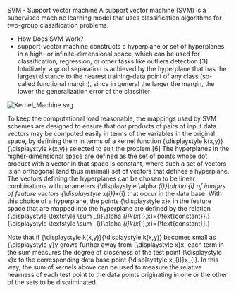 
SVM - Support vector machine
A support vector machine (SVM) is a supervised machine learning model that uses classification algorithms for two-group classification problems.


- How Does SVM Work?
- support-vector machine constructs a hyperplane or set of hyperplanes in a high- or infinite-dimensional space, which can be used for classification, regression, or other tasks like outliers detection.[3] Intuitively, a good separation is achieved by the hyperplane that has the largest distance to the nearest training-data point of any class (so-called functional margin), since in general the larger the margin, the lower the generalization error of the classifier

![Kernel_Machine.svg](https://en.wikipedia.org/wiki/File:Kernel_Machine.svg)

To keep the computational load reasonable, the mappings used by SVM schemes are designed to ensure that dot products of pairs of input data vectors may be computed easily in terms of the variables in the original space, by defining them in terms of a kernel function {\displaystyle k(x,y)}{\displaystyle k(x,y)} selected to suit the problem.[6] The hyperplanes in the higher-dimensional space are defined as the set of points whose dot product with a vector in that space is constant, where such a set of vectors is an orthogonal (and thus minimal) set of vectors that defines a hyperplane. The vectors defining the hyperplanes can be chosen to be linear combinations with parameters {\displaystyle \alpha _{i}}\alpha _{i} of images of feature vectors {\displaystyle x_{i}}x_{i} that occur in the data base. With this choice of a hyperplane, the points {\displaystyle x}x in the feature space that are mapped into the hyperplane are defined by the relation {\displaystyle \textstyle \sum _{i}\alpha _{i}k(x_{i},x)={\text{constant}}.}{\displaystyle \textstyle \sum _{i}\alpha _{i}k(x_{i},x)={\text{constant}}.}

Note that if {\displaystyle k(x,y)}{\displaystyle k(x,y)} becomes small as {\displaystyle y}y grows further away from {\displaystyle x}x, each term in the sum measures the degree of closeness of the test point {\displaystyle x}x to the corresponding data base point {\displaystyle x_{i}}x_{i}. In this way, the sum of kernels above can be used to measure the relative nearness of each test point to the data points originating in one or the other of the sets to be discriminated.
